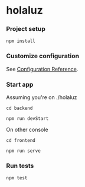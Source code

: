 # holaluz

### Project setup
```
npm install
```

### Customize configuration
See [Configuration Reference](https://cli.vuejs.org/config/).

### Start app
Assuming you're on ./holaluz
```
cd backend
```
```
npm run devStart
```
On other console
```
cd frontend
```
```
npm run serve
```

### Run tests
```
npm test
```